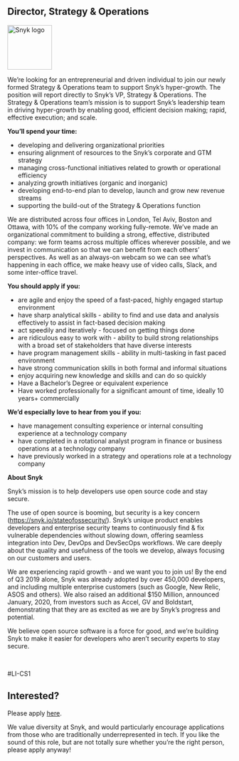 Director, Strategy & Operations
---

<img src="https://res.cloudinary.com/snyk/image/upload/v1537345894/press-kit/brand/logo-black.png" width="100" alt="Snyk logo" />

<p><span style="font-weight: 400;">We’re looking for an entrepreneurial and driven individual to join our newly formed Strategy &amp; Operations team to support Snyk’s hyper-growth. The position will report directly to Snyk’s VP, Strategy &amp; Operations. The Strategy &amp; Operations team’s mission is to support Snyk’s leadership team in driving hyper-growth by enabling good, efficient decision making; rapid, effective execution; and scale. </span></p>
<p><strong>You’ll spend your time:</strong></p>
<ul>
<li style="font-weight: 400;"><span style="font-weight: 400;">developing and delivering organizational priorities </span></li>
<li style="font-weight: 400;"><span style="font-weight: 400;">ensuring alignment of resources to the Snyk’s corporate and GTM strategy</span></li>
<li style="font-weight: 400;"><span style="font-weight: 400;">managing cross-functional initiatives related to growth or operational efficiency</span></li>
<li style="font-weight: 400;"><span style="font-weight: 400;">analyzing growth initiatives (organic and inorganic)</span></li>
<li style="font-weight: 400;"><span style="font-weight: 400;">developing end-to-end plan to develop, launch and grow new revenue streams</span></li>
<li style="font-weight: 400;"><span style="font-weight: 400;">supporting the build-out of the Strategy &amp; Operations function</span></li>
</ul>
<p><span style="font-weight: 400;">We are distributed across four offices in London, Tel Aviv, Boston and Ottawa, with 10% of the company working fully-remote. We’ve made an organizational commitment to building a strong, effective, distributed company: we form teams across multiple offices wherever possible, and we invest in communication so that we can benefit from each others’ perspectives. As well as an always-on webcam so we can see what’s happening in each office, we make heavy use of video calls, Slack, and some inter-office travel.</span></p>
<p><strong>You should apply if you:</strong></p>
<ul>
<li style="font-weight: 400;"><span style="font-weight: 400;">are agile and enjoy the speed of a fast-paced, highly engaged startup environment</span></li>
<li style="font-weight: 400;"><span style="font-weight: 400;">have sharp analytical skills - ability to find and use data and analysis effectively to assist in fact-based decision making</span></li>
<li style="font-weight: 400;"><span style="font-weight: 400;">act speedily and iteratively - focused on getting things done    </span></li>
<li style="font-weight: 400;"><span style="font-weight: 400;">are ridiculous easy to work with - ability to build strong relationships with a broad set of stakeholders that have diverse interests</span></li>
<li style="font-weight: 400;"><span style="font-weight: 400;">have program management skills - ability in multi-tasking in fast paced environment</span></li>
<li style="font-weight: 400;"><span style="font-weight: 400;">have strong communication skills in both formal and informal situations</span></li>
<li style="font-weight: 400;"><span style="font-weight: 400;">enjoy acquiring new knowledge and skills and can do so quickly</span></li>
<li style="font-weight: 400;"><span style="font-weight: 400;">Have a Bachelor’s Degree or equivalent experience</span></li>
<li style="font-weight: 400;"><span style="font-weight: 400;">Have worked professionally for a significant amount of time, ideally 10 years+ commercially</span></li>
</ul>
<p><strong>We’d especially love to hear from you if you:</strong></p>
<ul>
<li style="font-weight: 400;"><span style="font-weight: 400;">have management consulting experience or internal consulting experience at a technology company</span></li>
<li style="font-weight: 400;"><span style="font-weight: 400;">have completed in a rotational analyst program in finance or business operations at a technology company</span></li>
<li style="font-weight: 400;"><span style="font-weight: 400;">have previously worked in a strategy and operations role at a technology company</span></li>
</ul>
<p><strong>About Snyk</strong></p>
<p><span style="font-weight: 400;">Snyk’s mission is to help developers use open source code and stay secure. </span></p>
<p><span style="font-weight: 400;">The use of open source is booming, but security is a key concern (</span><a href="https://snyk.io/stateofossecurity/"><span style="font-weight: 400;">https://snyk.io/stateofossecurity/</span></a><span style="font-weight: 400;">). Snyk’s unique product enables developers and enterprise security teams to continuously find &amp; fix vulnerable dependencies without slowing down, offering seamless integration into Dev, DevOps and DevSecOps workflows. We care deeply about the quality and usefulness of the tools we develop, always focusing on our customers and users. </span></p>
<p><span style="font-weight: 400;">We are experiencing rapid growth - and we want you to join us! By the end of Q3 2019 alone, Snyk was already adopted by over 450,000 developers, and including multiple enterprise customers (such as Google, New Relic, ASOS and others). We also raised an additional $150 Million, announced January, 2020, from investors such as Accel, GV and Boldstart, demonstrating that they are as excited as we are by Snyk’s progress and potential.</span></p>
<p><span style="font-weight: 400;">We believe open source software is a force for good, and we’re building Snyk to make it easier for developers who aren’t security experts to stay secure.</span></p>
<p> </p>
<p><span style="font-weight: 400;">#LI-CS1</span></p>

Interested?
---

Please apply [here](https://boards.greenhouse.io/snyk/jobs/4769372002#app).

We value diversity at Snyk, and would particularly encourage applications from those who are traditionally underrepresented in tech.
If you like the sound of this role, but are not totally sure whether you’re the right person, please apply anyway!
